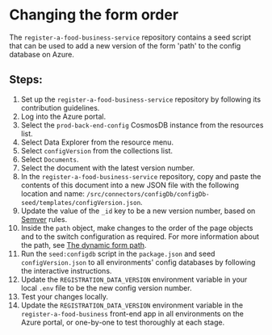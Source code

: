 # Changing the form order

The `register-a-food-business-service` repository contains a seed script that can be used to add a new version of the form 'path' to the config database on Azure.

## Steps:

1.  Set up the `register-a-food-business-service` repository by following its contribution guidelines.
2.  Log into the Azure portal.
3.  Select the `prod-back-end-config` CosmosDB instance from the resources list.
4.  Select Data Explorer from the resource menu.
5.  Select `configVersion` from the collections list.
6.  Select `Documents`.
7.  Select the document with the latest version number.
8.  In the `register-a-food-business-service` repository, copy and paste the contents of this document into a new JSON file with the following location and name: `/src/connectors/configDb/configDb-seed/templates/configVersion.json`.
9.  Update the value of the `_id` key to be a new version number, based on [Semver](https://semver.org/) rules.
10. Inside the `path` object, make changes to the order of the page objects and to the switch configuration as required. For more information about the path, see [The dynamic form path](./the-dynamic-form-path.md).
11. Run the `seed:configdb` script in the `package.json` and seed `configVersion.json` to all environments' config databases by following the interactive instructions.
12. Update the `REGISTRATION_DATA_VERSION` environment variable in your local `.env` file to be the new config version number.
13. Test your changes locally.
14. Update the `REGISTRATION_DATA_VERSION` environment variable in the `register-a-food-business` front-end app in all environments on the Azure portal, or one-by-one to test thoroughly at each stage.
